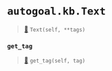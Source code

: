 # `autogoal.kb.Text`

> [📝](https://github.com/autogal/autogoal/blob/master/autogoal/kb/_data.py#L389)
> `Text(self, **tags)`

### `get_tag`

> [📝](https://github.com/autogoal/autogoal/blob/master/autogoal/kb/_data.py#L283)
> `get_tag(self, tag)`

